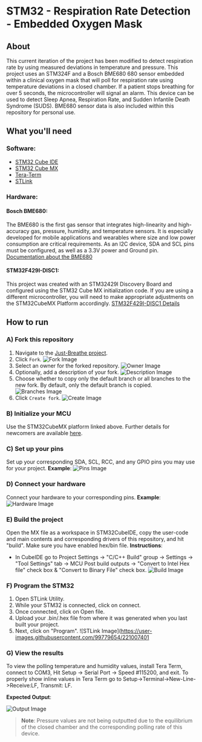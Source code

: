 # STM32 - Respiration Rate Detection - Embedded Oxygen Mask

## About

This current iteration of the project has been modified to detect respiration rate by using measured deviations in temperature and pressure. This project uses an STM324F and a Bosch BME680 680 sensor embedded within a clinical oxygen mask that will poll for respiration rate using temperature deviations in a closed chamber. If a patient stops breathing for over 5 seconds, the microcontroller will signal an alarm. This device can be used to detect Sleep Apnea, Respiration Rate, and Sudden Infantile Death Syndrome (SUDS). BME680 sensor data is also included within this repository for personal use.

## What you'll need

### Software:

- [STM32 Cube IDE](https://www.st.com/en/development-tools/stm32cubeide.html)
- [STM32 Cube MX](https://www.st.com/en/development-tools/stm32cubemx.html)
- [Tera-Term](https://ttssh2.osdn.jp/index.html.en)
- [STLink](https://www.st.com/en/development-tools/stsw-link009.html)

### Hardware:

#### Bosch BME680:

The BME680 is the first gas sensor that integrates high-linearity and high-accuracy gas, pressure, humidity, and temperature sensors. It is especially developed for mobile applications and wearables where size and low power consumption are critical requirements. As an I2C device, SDA and SCL pins must be configured, as well as a 3.3V power and Ground pin. 
[Documentation about the BME680](https://www.bosch-sensortec.com/products/environmental-sensors/gas-sensors/bme680/)

#### STM32F429I-DISC1:

This project was created with an STM32429I Discovery Board and configured using the STM32 Cube MX initialization code. If you are using a different microcontroller, you will need to make appropriate adjustments on the STM32CubeMX Platform accordingly. 
[STM32F429I-DISC1 Details](https://www.st.com/en/evaluation-tools/32f429idiscovery.html)

## How to run

### A) Fork this repository

1. Navigate to the [Just-Breathe project](https://github.com/oscarabreu/Just-Breathe).
2. Click `Fork`.
   ![Fork Image](https://user-images.githubusercontent.com/99779654/221003438-fc9db10a-be4c-4c06-8894-8a4d55b6a7e1.png)
3. Select an owner for the forked repository.
   ![Owner Image](https://user-images.githubusercontent.com/99779654/221003470-fbe52398-ac40-4c9e-a3bf-ce302d8a1427.png)
4. Optionally, add a description of your fork.
   ![Description Image](https://user-images.githubusercontent.com/99779654/221003548-d5dab43d-f4ef-4bcc-a79d-0394f4207fd6.png)
5. Choose whether to copy only the default branch or all branches to the new fork. By default, only the default branch is copied.
   ![Branches Image](https://user-images.githubusercontent.com/99779654/221003673-a0b19064-21c0-4c3c-bfc4-b0a9a923ea31.png)
6. Click `Create fork`.
   ![Create Image](https://user-images.githubusercontent.com/99779654/221003708-57428320-59cf-4741-b180-72daa5ef30e9.png)

### B) Initialize your MCU

Use the STM32CubeMX platform linked above. Further details for newcomers are available [here](https://www.waveshare.com/wiki/STM32CubeMX_Tutorial_Series:_Overview).

### C) Set up your pins

Set up your corresponding SDA, SCL, RCC, and any GPIO pins you may use for your project. 
**Example**:
   ![Pins Image](https://user-images.githubusercontent.com/99779654/221005206-4aefe3cd-8dce-4fe7-a461-9ec9ee34284c.png)

### D) Connect your hardware

Connect your hardware to your corresponding pins.
**Example**:
   ![Hardware Image](https://user-images.githubusercontent.com/99779654/221005452-13c49023-5151-45f6-a4ec-d8057d12c45e.png)

### E) Build the project

Open the MX file as a workspace in STM32CubeIDE, copy the user-code and main contents and corresponding drivers of this repository, and hit "build". Make sure you have enabled hex/bin file.
**Instructions**:

- In CubeIDE go to Project Settings -> "C/C++ Build" group -> Settings -> "Tool Settings" tab -> MCU Post build outputs -> "Convert to Intel Hex file" check box & "Convert to Binary File" check box.
   ![Build Image](https://user-images.githubusercontent.com/99779654/221006198-ff21c063-1099-4df5-8931-2e15e52d81bf.png)

### F) Program the STM32

1. Open STLink Utility.
2. While your STM32 is connected, click on connect.
3. Once connected, click on Open file.
4. Upload your .bin/.hex file from where it was generated when you last built your project.
5. Next, click on "Program".
   ![STLink Image](https://user-images.githubusercontent.com/99779654/221007401

### G) View the results

To view the polling temperature and humidity values, install Tera Term, connect to COM3, Hit Setup -> Serial Port -> Speed #115200, and exit. To properly show inline values in Tera Term go to Setup->Terminal->New-Line->Receive:LF, Transmit: LF.

**Expected Output**:

   ![Output Image](https://user-images.githubusercontent.com/99779654/221008001-c5fbdf26-e28b-4a90-9e35-07d78068423e.png)

> **Note**: Pressure values are not being outputted due to the equilibrium of the closed chamber and the corresponding polling rate of this device.



